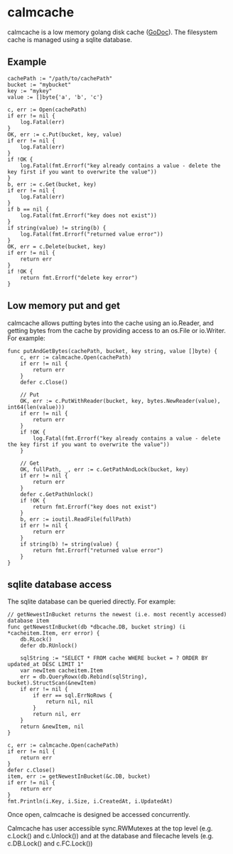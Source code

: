 # calmcache
calmcache is a low memory golang disk cache ([GoDoc](https://godoc.org/github.com/imclaren/calmcache)).  The filesystem cache is managed using a sqlite database.

## Example

```
cachePath := "/path/to/cachePath"
bucket := "mybucket"
key := "mykey"
value := []byte{'a', 'b', 'c'}

c, err := Open(cachePath)
if err != nil {
	log.Fatal(err)
}
OK, err := c.Put(bucket, key, value)
if err != nil {
	log.Fatal(err)
}
if !OK {
	log.Fatal(fmt.Errorf("key already contains a value - delete the key first if you want to overwrite the value"))
}
b, err := c.Get(bucket, key)
if err != nil {
	log.Fatal(err)
}
if b == nil {
	log.Fatal(fmt.Errorf("key does not exist"))
}
if string(value) != string(b) {
	log.Fatal(fmt.Errorf("returned value error"))
}
OK, err = c.Delete(bucket, key)
if err != nil {
	return err
}
if !OK {
	return fmt.Errorf("delete key error")
}
```

## Low memory put and get

calmcache allows putting bytes into the cache using an io.Reader, and getting bytes from the cache by providing access to an os.File or io.Writer.  For example:
```
func putAndGetBytes(cachePath, bucket, key string, value []byte) {
	c, err := calmcache.Open(cachePath)
	if err != nil {
		return err
	}
	defer c.Close()

	// Put
	OK, err := c.PutWithReader(bucket, key, bytes.NewReader(value), int64(len(value)))
	if err != nil {
		return err
	}
	if !OK {
		log.Fatal(fmt.Errorf("key already contains a value - delete the key first if you want to overwrite the value"))
	}

	// Get
	OK, fullPath, _, err := c.GetPathAndLock(bucket, key) 
	if err != nil {
		return err
	}
	defer c.GetPathUnlock()
	if !OK {
		return fmt.Errorf("key does not exist")
	}
	b, err := ioutil.ReadFile(fullPath)
	if err != nil {
		return err
	}
	if string(b) != string(value) {
		return fmt.Errorf("returned value error")
	}
}
```
## sqlite database access

The sqlite database can be queried directly.  For example:
```
// getNewestInBucket returns the newest (i.e. most recently accessed) database item
func getNewestInBucket(db *dbcache.DB, bucket string) (i *cacheitem.Item, err error) {
	db.RLock()
	defer db.RUnlock()

	sqlString := "SELECT * FROM cache WHERE bucket = ? ORDER BY updated_at DESC LIMIT 1"
	var newItem cacheitem.Item 
	err = db.QueryRowx(db.Rebind(sqlString), bucket).StructScan(&newItem)
	if err != nil {
		if err == sql.ErrNoRows {
			return nil, nil
		}
		return nil, err
	}
	return &newItem, nil
}

c, err := calmcache.Open(cachePath)
if err != nil {
	return err
}
defer c.Close()
item, err := getNewestInBucket(&c.DB, bucket)
if err != nil {
	return err
}
fmt.Println(i.Key, i.Size, i.CreatedAt, i.UpdatedAt)

```
Once open, calmcache is designed be accessed concurrently.

Calmcache has user accessible sync.RWMutexes at the top level (e.g. c.Lock() and c.Unlock()) and at the database and filecache levels (e.g. c.DB.Lock() and c.FC.Lock())
